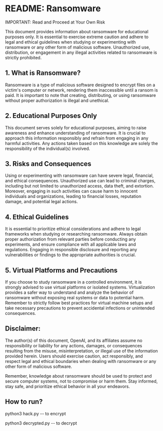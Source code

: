 # README: Ransomware 

IMPORTANT: Read and Proceed at Your Own Risk

This document provides information about ransomware for educational purposes only. It is essential to exercise extreme caution and adhere to legal and ethical guidelines when studying or experimenting with ransomware or any other form of malicious software. Unauthorized use, distribution, or engagement in any illegal activities related to ransomware is strictly prohibited.

## 1. What is Ransomware?

Ransomware is a type of malicious software designed to encrypt files on a victim's computer or network, rendering them inaccessible until a ransom is paid. It is important to note that creating, distributing, or using ransomware without proper authorization is illegal and unethical.

## 2. Educational Purposes Only

This document serves solely for educational purposes, aiming to raise awareness and enhance understanding of ransomware. It is crucial to approach this information responsibly and refrain from engaging in any harmful activities. Any actions taken based on this knowledge are solely the responsibility of the individual(s) involved.

## 3. Risks and Consequences

Using or experimenting with ransomware can have severe legal, financial, and ethical consequences. Unauthorized use can lead to criminal charges, including but not limited to unauthorized access, data theft, and extortion. Moreover, engaging in such activities can cause harm to innocent individuals and organizations, leading to financial losses, reputation damage, and potential legal actions.

## 4. Ethical Guidelines

It is essential to prioritize ethical considerations and adhere to legal frameworks when studying or researching ransomware. Always obtain proper authorization from relevant parties before conducting any experiments, and ensure compliance with all applicable laws and regulations. Engaging in responsible disclosure and reporting any vulnerabilities or findings to the appropriate authorities is crucial.

## 5. Virtual Platforms and Precautions

If you choose to study ransomware in a controlled environment, it is strongly advised to use virtual platforms or isolated systems. Virtualization provides a safer way to understand and analyze the behavior of ransomware without exposing real systems or data to potential harm. Remember to strictly follow best practices for virtual machine setups and take necessary precautions to prevent accidental infections or unintended consequences.

## Disclaimer:

The author(s) of this document, OpenAI, and its affiliates assume no responsibility or liability for any actions, damages, or consequences resulting from the misuse, misinterpretation, or illegal use of the information provided herein. Users should exercise caution, act responsibly, and respect legal and ethical boundaries when dealing with ransomware or any other form of malicious software.

Remember, knowledge about ransomware should be used to protect and secure computer systems, not to compromise or harm them. Stay informed, stay safe, and prioritize ethical behavior in all your endeavors.

## How to run? 
python3 hack.py -- to encrypt

python3 decrypted.py -- to decrypt
